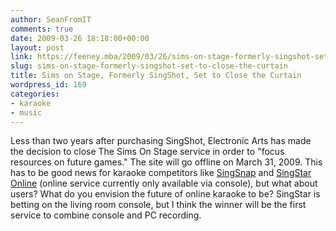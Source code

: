 ```yaml
---
author: SeanFromIT
comments: true
date: 2009-03-26 18:18:00+00:00
layout: post
link: https://feeney.mba/2009/03/26/sims-on-stage-formerly-singshot-set-to-close-the-curtain/
slug: sims-on-stage-formerly-singshot-set-to-close-the-curtain
title: Sims on Stage, Formerly SingShot, Set to Close the Curtain
wordpress_id: 169
categories:
- karaoke
- music
---
```


Less than two years after purchasing SingShot, Electronic Arts has made the decision to close The Sims On Stage service in order to "focus resources on future games." The site will go offline on March 31, 2009.  This has to be good news for karaoke competitors like [SingSnap](http://www.singsnap.com/) and [SingStar Online](http://www.amazon.com/gp/redirect.html?ie=UTF8&location=http%3A%2F%2Fwww.amazon.com%2Fs%3Fie%3DUTF8%26x%3D0%26ref%255F%3Dnb%255Fss%255Fgw%26y%3D0%26field-keywords%3Dsingstar%26url%3Dsearch-alias%253Daps&tag=ufoundergroun-20&linkCode=ur2&camp=1789&creative=390957) (online service currently only available via console), but what about users? What do you envision the future of online karaoke to be? SingStar is betting on the living room console, but I think the winner will be the first service to combine console and PC recording.
